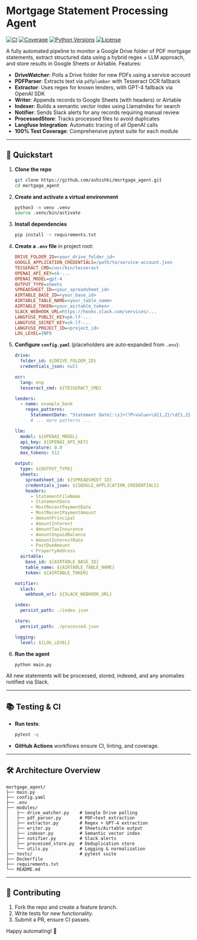 # Mortgage Statement Processing Agent

[![CI](https://github.com/ashishki/mortgage_agent/actions/workflows/ci.yml/badge.svg)](https://github.com/ashishki/mortgage_agent/actions)
[![Coverage](https://codecov.io/gh/ashishki/mortgage_agent/branch/main/graph/badge.svg)](https://codecov.io/gh/ashishki/mortgage_agent)
[![Python Versions](https://img.shields.io/badge/python-3.8%2C3.9%2C3.10%2C3.11-blue)](https://www.python.org)
[![License](https://img.shields.io/badge/license-MIT-green)](LICENSE)

A fully automated pipeline to monitor a Google Drive folder of PDF mortgage statements, extract structured data using a hybrid regex + LLM approach, and store results in Google Sheets or Airtable. Features:

- **DriveWatcher**: Polls a Drive folder for new PDFs using a service account
- **PDFParser**: Extracts text via `pdfplumber` with Tesseract OCR fallback
- **Extractor**: Uses regex for known lenders, with GPT-4 fallback via OpenAI SDK
- **Writer**: Appends records to Google Sheets (with headers) or Airtable
- **Indexer**: Builds a semantic vector index using LlamaIndex for search
- **Notifier**: Sends Slack alerts for any records requiring manual review
- **ProcessedStore**: Tracks processed files to avoid duplicates
- **Langfuse Integration**: Automatic tracing of all OpenAI calls
- **100% Test Coverage**: Comprehensive pytest suite for each module

---

## 🚀 Quickstart

1. **Clone the repo**
   ```bash
   git clone https://github.com/ashishki/mortgage_agent.git
   cd mortgage_agent
   ```

2. **Create and activate a virtual environment**
   ```bash
   python3 -m venv .venv
   source .venv/bin/activate
   ```

3. **Install dependencies**
   ```bash
   pip install -r requirements.txt
   ```

4. **Create a `.env` file** in project root:
   ```ini
   DRIVE_FOLDER_ID=<your_drive_folder_id>
   GOOGLE_APPLICATION_CREDENTIALS=/path/to/service-account.json
   TESSERACT_CMD=/usr/bin/tesseract
   OPENAI_API_KEY=sk-...
   OPENAI_MODEL=gpt-4
   OUTPUT_TYPE=sheets
   SPREADSHEET_ID=<your_spreadsheet_id>
   AIRTABLE_BASE_ID=<your_base_id>
   AIRTABLE_TABLE_NAME=<your_table_name>
   AIRTABLE_TOKEN=<your_airtable_token>
   SLACK_WEBHOOK_URL=https://hooks.slack.com/services/...
   LANGFUSE_PUBLIC_KEY=pk-lf-...
   LANGFUSE_SECRET_KEY=sk-lf-...
   LANGFUSE_PROJECT_ID=<project_id>
   LOG_LEVEL=INFO
   ```

5. **Configure `config.yaml`** (placeholders are auto‑expanded from `.env`):
   ```yaml
   drive:
     folder_id: ${DRIVE_FOLDER_ID}
     credentials_json: null

   ocr:
     lang: eng
     tesseract_cmd: ${TESSERACT_CMD}

   lenders:
     - name: example_bank
       regex_patterns:
         StatementDate: "Statement Date[:\s]+(?P<value>\d{1,2}/\d{1,2}/\d{4})"
         # ... more patterns ...

   llm:
     model: ${OPENAI_MODEL}
     api_key: ${OPENAI_API_KEY}
     temperature: 0.0
     max_tokens: 512

   output:
     type: ${OUTPUT_TYPE}
     sheets:
       spreadsheet_id: ${SPREADSHEET_ID}
       credentials_json: ${GOOGLE_APPLICATION_CREDENTIALS}
       headers:
         - StatementFileName
         - StatementDate
         - MostRecentPaymentDate
         - MostRecentPaymentAmount
         - AmountPrincipal
         - AmountInterest
         - AmountTaxInsurance
         - AmountUnpaidBalance
         - AmountInterestRate
         - PastDueAmount
         - PropertyAddress
     airtable:
       base_id: ${AIRTABLE_BASE_ID}
       table_name: ${AIRTABLE_TABLE_NAME}
       token: ${AIRTABLE_TOKEN}

   notifier:
     slack:
       webhook_url: ${SLACK_WEBHOOK_URL}

   index:
     persist_path: ./index.json

   store:
     persist_path: ./processed.json

   logging:
     level: ${LOG_LEVEL}
   ```

6. **Run the agent**
   ```bash
   python main.py
   ```

All new statements will be processed, stored, indexed, and any anomalies notified via Slack.

---

## 📚 Testing & CI

- **Run tests**:
  ```bash
  pytest -q
  ```
- **GitHub Actions** workflows ensure CI, linting, and coverage.

---

## 🛠️ Architecture Overview

```
mortgage_agent/
├── main.py
├── config.yaml
├── .env
├── modules/
│   ├── drive_watcher.py    # Google Drive polling
│   ├── pdf_parser.py       # PDF→text extraction
│   ├── extractor.py        # Regex + GPT-4 extraction
│   ├── writer.py           # Sheets/Airtable output
│   ├── indexer.py          # Semantic vector index
│   ├── notifier.py         # Slack alerts
│   ├── processed_store.py  # Deduplication store
│   └── utils.py            # Logging & normalization
├── tests/                  # pytest suite
├── Dockerfile
├── requirements.txt
└── README.md
```

---

## 🤝 Contributing

1. Fork the repo and create a feature branch.
2. Write tests for new functionality.
3. Submit a PR, ensure CI passes.

Happy automating! 🚀